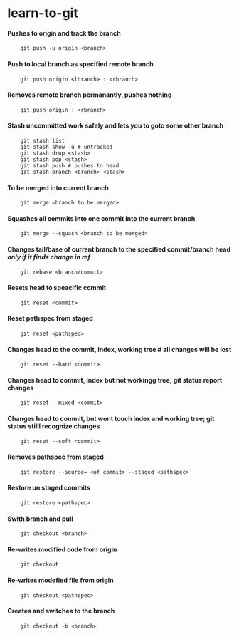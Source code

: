 # learn-to-git  

#### Pushes to origin and track the branch  

        git push -u origin <branch>

#### Push to local branch as specified remote branch  

        git push origin <lbranch> : <rbranch>  

#### Removes remote branch permanantly, pushes nothing

        git push origin : <rbranch>  

#### Stash uncommitted work safely and lets you to goto some other branch  

        git stash list  
        git stash show -u # untracked  
        git stash drop <stash>  
        git stash pop <stash>  
        git stash push # pushes to head  
        git stash branch <branch> <stash>  

#### To be merged into current branch  

        git merge <branch to be merged>  

#### Squashes all commits into one commit  into the current branch

        git merge --squash <branch to be merged>

#### Changes tail/base of current branch to the specified commit/branch head *only if it finds change in ref*

        git rebase <branch/commit>  

#### Resets head to speacific commit  

        git reset <commit>  

#### Reset pathspec from staged  

        git reset <pathspec> 

#### Changes head to the commit, index, working tree # all changes will be lost  

        git reset --hard <commit> 

#### Changes head to commit, index but not workingg tree; git status report changes

        git reset --mixed <commit>  

#### Changes head to commit, but wont touch index and working tree; git status stilll recognize changes  

        git reset --soft <commit>  

#### Removes pathspec from staged  

        git restore --source= <of commit> --staged <pathspec> 

#### Restore un staged commits

        git restore <pathspec>

#### Swith branch and pull  

        git checkout <branch>

#### Re-writes modified code from origin

        git checkout  

#### Re-writes modefied file from origin  

        git checkout <pathspec>  

#### Creates and switches to the branch  

        git checkout -b <branch> 
